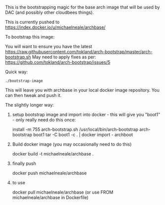 This is the bootstrapping magic for the base arch image that will be used by DAC
(and possibly other cloudbees things).

This is currently pushed to https://index.docker.io/u/michaelneale/archbase/


To bootstrap this image: 

You will want to ensure you have the latest https://raw.githubusercontent.com/tokland/arch-bootstrap/master/arch-bootstrap.sh
May need to apply fixes as per: https://github.com/tokland/arch-bootstrap/issues/5

Quick way: 

    ./bootstrap-image

This will leave you with archbase in your local docker image repository. You can then tweak and push it. 

The slightly longer way: 

1) setup bootstrap image and import into docker - this will give you "boot1" - only really need do this once:

    install -m 755 arch-bootstrap.sh /usr/local/bin/arch-bootstrap
    arch-bootstrap boot1
    tar -C boot1 -c . | docker import - archboot

2) Build docker image (you may occasionally need to do this)

    docker build -t michaelneale/archbase .

3) finally push

    docker push michaelneale/archbase

4) to use

    docker pull michaelneale/archbase (or use FROM michaelneale/archbase in Dockerfile)
